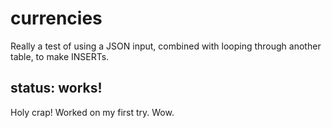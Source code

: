 # currencies

Really a test of using a JSON input, combined with looping through another table, to make INSERTs.

## status:  works!

Holy crap!  Worked on my first try.  Wow.


